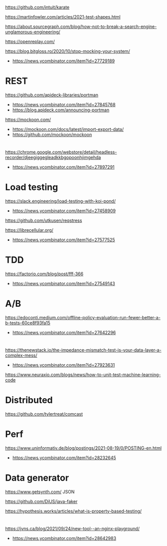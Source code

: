 https://github.com/intuit/karate

https://martinfowler.com/articles/2021-test-shapes.html

https://about.sourcegraph.com/blog/how-not-to-break-a-search-engine-unglamorous-engineering/

https://openreplay.com/

https://blog.bitgloss.ro/2020/10/stop-mocking-your-system/
* https://news.ycombinator.com/item?id=27729189

# REST
https://github.com/apideck-libraries/portman
* https://news.ycombinator.com/item?id=27845768
* https://blog.apideck.com/announcing-portman

https://mockoon.com/
* https://mockoon.com/docs/latest/import-export-data/
* https://github.com/mockoon/mockoon

#
https://chrome.google.com/webstore/detail/headless-recorder/djeegiggegleadkkbgopoonhjimgehda
* https://news.ycombinator.com/item?id=27897291

# Load testing
https://slack.engineering/load-testing-with-koi-pond/
* https://news.ycombinator.com/item?id=27458909


https://github.com/utkusen/reqstress

https://librecellular.org/
* https://news.ycombinator.com/item?id=27577525


# TDD
https://factorio.com/blog/post/fff-366
* https://news.ycombinator.com/item?id=27549143

# A/B
https://edoconti.medium.com/offline-policy-evaluation-run-fewer-better-a-b-tests-60ce8f93fa15
* https://news.ycombinator.com/item?id=27642296

#
https://thenewstack.io/the-impedance-mismatch-test-is-your-data-layer-a-complex-mess/
* https://news.ycombinator.com/item?id=27923631

https://www.neuraxio.com/blogs/news/how-to-unit-test-machine-learning-code

# Distributed
https://github.com/tylertreat/comcast

# Perf
https://www.uninformativ.de/blog/postings/2021-08-19/0/POSTING-en.html
* https://news.ycombinator.com/item?id=28232645

# Data generator
https://www.getsynth.com/ JSON

https://github.com/DiUS/java-faker


https://hypothesis.works/articles/what-is-property-based-testing/


#
https://jvns.ca/blog/2021/09/24/new-tool--an-nginx-playground/
* https://news.ycombinator.com/item?id=28642983